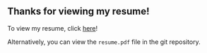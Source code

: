 ## Thanks for viewing my resume!

To view my resume, click [here](https://github.com/GarfieldFluffJr/Resume/blob/main/resume.pdf)!

Alternatively, you can view the `resume.pdf` file in the git repository.
